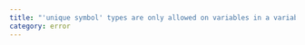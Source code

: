 ```yaml
---
title: "'unique symbol' types are only allowed on variables in a variable statement."
category: error
---
```

